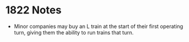 1822 Notes
==========
* Minor companies may buy an L train at the start of their first operating
  turn, giving them the ability to run trains that turn.
